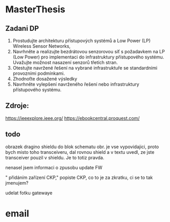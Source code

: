 # MasterThesis

## Zadani DP
1. Prostudujte architekturu přístupových systémů a Low Power (LP) Wireless Sensor Networks, 
2. Navrhněte a realizujte bezdrátovou senzorovou síť s požadavkem na LP (Low Power) pro implementaci do infrastruktury přístupového systému. Uvažujte možnost nasazení senzorů třetích stran.  
3. Otestujte navržené řešení na vybrané infrastruktuře se standardními provozními podmínkami.  
4. Zhodnoťte dosažené výsledky 
5. Navrhněte vylepšení navrženého řešení nebo infrastruktury přístupového systému.


## Zdroje:
https://ieeexplore.ieee.org/
https://ebookcentral.proquest.com/




## todo

obrazek dragino shieldu do blok schematu
obr. je vse vypovidajici, proto bych misto toho transceiveru, dal rovnou shield a v textu uvedl, ze jste transceiver pouzil v shieldu. Je to totiz pravda.


nenasel jsem informaci o zpusobu update FW

" přidáním zařízení CKP," popiste CKP, co to je za zkratku, ci se to tak jmenujem?

udelat fotku gatewaye


# email

